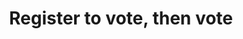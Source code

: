 ---
layout: project
title:  "Register to vote, then vote"
featured-image: "register-to-vote-tshirt/register-to-vote-tshirt.png"
featured-alt: "Photo of Register to Vote T-shirt."
featured-bg: "#a4c3be"
draft: true
project-url: "https://www.registertovotethenvote.us/"
excerpt: Pro bono t-shirt design encouraging folks to vote, art direction by [Scott Lederer](https://scottlederer.com/)
---